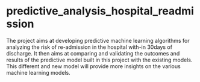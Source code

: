 # predictive_analysis_hospital_readmission
The project aims at developing predictive machine learning algorithms for analyzing the risk of re-admission in the hospital with-in 30days of discharge. It then aims at comparing and validating the outcomes and results of the predictive model built in this project with the existing models. This different and new model will provide more insights on the various machine learning models.
